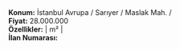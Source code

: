 ## 

**Konum:** İstanbul Avrupa / Sarıyer / Maslak Mah. /  
**Fiyat:** 28.000.000  
**Özellikler:**  |  m² |   
**İlan Numarası:** 
